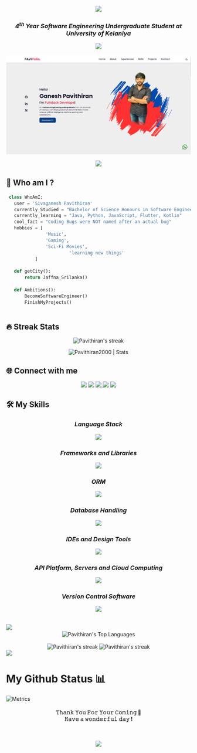 <!-- [![Typing SVG](https://readme-typing-svg.herokuapp.com?font=Fira+Code&size=21&duration=5555&pause=1000&color=19BB19&width=770&height=60&lines=Hi++there%F0%9F%91%8B%2C++I'm+Sivaganesh+Pavithiran)](https://git.io/typing-svg)
 -->
<p align="center">
<img src="https://readme-typing-svg.herokuapp.com?font=Fira+Code&size=21&duration=5555&pause=1000&color=19BB19&center=true&width=770&height=50&lines=Hi++there%F0%9F%91%8B%2C++I'm+Sivaganesh+Pavithiran" />
</p>

<h3 align="center"><b><i>4<sup>th</sup> Year Software Engineering Undergraduate Student at University of Kelaniya</i></b></h3>

<!-- [![Typing SVG](https://readme-typing-svg.herokuapp.com?font=Fira+Code&size=21&duration=5555&pause=1000&color=19BB19&center=true&width=770&height=95&lines=Competitive+Programmer;Always+learning+new+things)](https://git.io/typing-svg) -->
<p align="center">
<img src="https://readme-typing-svg.herokuapp.com?font=Fira+Code&size=21&duration=5555&pause=1000&color=19BB19&center=true&width=770&height=95&lines=Competitive+Programmer;Always+learning+new+things" />
</p>

[![my_portfolio](https://github.com/Pavithiran2000/Pavithiran2000/blob/main/assests/portfolio.png)](https://pavithiran2000.github.io/My_Portfolio/)</br>

<!-- ![](https://komarev.com/ghpvc/?username=Pavithiran2000&color=19BB19&style=flat-square) -->
<p align="center">
  <a href="https://skillicons.dev">
<img src="https://komarev.com/ghpvc/?username=Pavithiran2000&color=19BB19&style=flat-square" />
  </a>
</p>

<!-- <p align="center">
  <a href="https://skillicons.dev">
<img src="https://img.shields.io/tokei/lines/github/Pavithiran2000/e-commerce-webpage?color=%2319BB19FF&style=flat-square" />
  </a>
</p> -->

## 💫 Who am I ? 

 ```python
  class WhoAmI:
    user = 'Sivaganesh Pavithiran'
    currently_Studied = "Bachelor of Science Honours in Software Engineering"
    currently_learning = "Java, Python, JavaScript, Flutter, Kotlin"
    cool_fact = "Coding Bugs were NOT named after an actual bug"
	hobbies = [
				'Music',
			 	'Gaming',
				'Sci-Fi Movies',
                         'learning new things'
			]
	
	def getCity():
		return Jaffna_Srilanka()
	
	def Ambitions():
		BecomeSoftwareEngineer()
		FinishMyProjects()
	
 ```
## 🔥 Streak Stats 
<p align="center">
 <img title="Get streak stats for your profile at git.io/streak-stats" alt="Pavithiran's streak" src="https://github-readme-streak-stats.herokuapp.com?user=Pavithiran2000&theme=blue-green&border_radius=6&mode=weekly"/>
</p>

<div align="center">
<img src="https://github-readme-stats.vercel.app/api?username=Pavithiran2000&show_icons=true&theme=blue-green" alt="Pavithiran2000 | Stats" />
</p>
</div>

## 🌐 Connect with me 
<p align="center">
<a href = "https://www.linkedin.com/in/pavithiran-sivaganesh-b6352a243/" target="blank"><img src="https://img.icons8.com/fluent/48/000000/linkedin.png"/></a>
<a href = "https://twitter.com" target="blank"><img src="https://img.icons8.com/fluency/48/000000/twitter.png"/></a>
<a href="mailto:skspavithiran@gmail.com" target="blank"><img src="https://img.icons8.com/fluency/48/000000/gmail-new.png"/>
<a href = "https://www.facebook.com" target="blank"><img src="https://img.icons8.com/fluency/48/000000/facebook-new.png"/></a>
<a href = "https://www.hackerrank.com" target="blank"><img src="https://img.icons8.com/external-tal-revivo-filled-tal-revivo/48/000000/external-hackerrank-is-a-technology-company-that-focuses-on-competitive-programming-logo-filled-tal-revivo.png"/></a>
</p> 
  
  ## 🛠️ My Skills 
  
<h3 align="center"><b><i>Language Stack </i></b></h3>
<p align="center">
  <a href="https://skillicons.dev">
   <img src="https://skillicons.dev/icons?i=html,css,javascript,php,c,cpp,cs,python,java,kotlin,dart" />
  </a>
</p>

<h3 align="center"><b><i>Frameworks and Libraries </i></b></h3>
<p align="center">
  <a href="https://skillicons.dev">
   <img src="https://skillicons.dev/icons?i=nodejs,react,nextjs,expressjs,spring,bootstrap,materialui,maven,flutter" />
  </a>
</p>

<h3 align="center"><b><i>ORM </i></b></h3>
<p align="center">
  <a href="https://skillicons.dev">
   <img src="https://skillicons.dev/icons?i=hibernate" />
  </a>
</p>

<h3 align="center"><b><i>Database Handling </i></b></h3>
<p align="center">
  <a href="https://skillicons.dev">
   <img src="https://skillicons.dev/icons?i=mysql,firebase" />
  </a>
</p>

<h3 align="center"><b><i>IDEs and Design Tools </i></b></h3>
<p align="center">
  <a href="https://skillicons.dev">
   <img src="https://skillicons.dev/icons?i=figma,xd,androidstudio,idea,vscode,eclipse,ps,ai,autocad" />
  </a>
</p>

<h3 align="center"><b><i>API Platform, Servers and Cloud Computing</i></b></h3>
<p align="center">
  <a href="https://skillicons.dev">
   <img src="https://skillicons.dev/icons?i=postman" />
  </a>
</p>

<h3 align="center"><b><i>Version Control Software</i></b></h3>
<p align="center">
  <a href="https://skillicons.dev">
   <img src="https://skillicons.dev/icons?i=git,github,gitlab" />
  </a>
</p>

</br>
<img src="https://user-images.githubusercontent.com/73097560/115834477-dbab4500-a447-11eb-908a-139a6edaec5c.gif">

<div align="center">
<img alt="Pavithiran's Top Languages" src="https://github-readme-stats.vercel.app/api/top-langs/?username=Pavithiran2000&theme=blue-green&layout=compact" height="192px"/>
</div>

</br>

<div align="center">
        <img title="Get streak stats for your profile at git.io/streak-stats" alt="Pavithiran's streak" src="http://github-profile-summary-cards.vercel.app/api/cards/repos-per-language?username=Pavithiran2000&theme=blue_green"/>
        <img title="Get streak stats for your profile at git.io/streak-stats" alt="Pavithiran's streak" src="http://github-profile-summary-cards.vercel.app/api/cards/most-commit-language?username=Pavithiran2000&theme=blue_green"/>
</div>
<!-- [![Top Langs](https://github-readme-stats.vercel.app/api/top-langs/?username=Pavithiran2000&theme=blue-green&layout=compact)](https://github.com/anuraghazra/github-readme-stats)
![](http://github-profile-summary-cards.vercel.app/api/cards/repos-per-language?username=Pavithiran2000&theme=blue_green)
![](http://github-profile-summary-cards.vercel.app/api/cards/most-commit-language?username=Pavithiran2000&theme=blue_green) -->

<img src="https://user-images.githubusercontent.com/73097560/115834477-dbab4500-a447-11eb-908a-139a6edaec5c.gif">

# My Github Status 📊
![Metrics](https://metrics.lecoq.io/Pavithiran2000?template=classic&followup=1&achievements=1&activity=1&people=1&base=header%2C%20activity%2C%20community%2C%20repositories%2C%20metadata&base.indepth=false&base.hireable=false&base.skip=false&followup=false&followup.sections=repositories&followup.indepth=false&followup.archived=true&people=false&people.limit=24&people.identicons=true&people.identicons.hide=false&people.size=38&people.types=followers%2C%20following&people.shuffle=false&achievements=false&achievements.threshold=C&achievements.secrets=true&achievements.display=compact&achievements.limit=0&activity=false&activity.limit=5&activity.load=300&activity.days=14&activity.visibility=all&activity.timestamps=false&activity.filter=all&config.timezone=Asia%2FColombo)
</br>

<h4 align="center">
𝚃𝚑𝚊𝚗𝚔 𝚈𝚘𝚞 𝙵𝚘𝚛 𝚈𝚘𝚞𝚛 𝙲𝚘𝚖𝚒𝚗𝚐 🤝
  </br>
𝙷𝚊𝚟𝚎 𝚊 𝚠𝚘𝚗𝚍𝚎𝚛𝚏𝚞𝚕 𝚍𝚊𝚢 ! 
</h4>
</br>
<p align="center">
  <img src="https://img.shields.io/github/last-commit/Pavithiran2000/Pavithiran2000?logo=github&style=for-the-badge"/>
</p>
